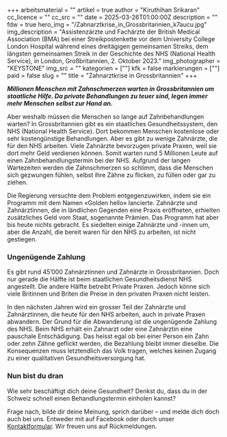 +++
arbeitsmaterial = ""
artikel = true
author = "Kiruthihan Srikaran"
cc_licence = ""
cc_src = ""
date = 2025-03-26T01:00:00Z
description = ""
fdw = true
hero_img = "/Zahnarztkrise_in_Grossbritannien_k7aucu.jpg"
img_description = "Assistenzärzte und Fachärzte der British Medical Association (BMA) bei einer Streikpostenkette vor dem University College London Hospital während eines dreitägigen gemeinsamen Streiks, dem längsten gemeinsamen Streik in der Geschichte des NHS (National Health Service), in London, Großbritannien, 2. Oktober 2023."
img_photographer = "KEYSTONE"
img_src = ""
kategorien = [""]
kfk = false
markierungen = [""]
paid = false
slug = ""
title = "Zahnarztkrise in Grossbritannien"
+++

**_Millionen Menschen mit Zahnschmerzen warten in Grossbritannien um staatliche Hilfe. Da private Behandlungen zu teuer sind, legen immer mehr Menschen selbst zur Hand an._**

Aber weshalb müssen die Menschen so lange auf Zahnbehandlungen warten? In Grossbritannien gibt es ein staatliches Gesundheitssystem, den NHS (National Health Service). Dort bekommen Menschen kostenlose oder sehr kostengünstige Behandlungen. Aber es gibt zu wenige Zahnärzte, die für den NHS arbeiten. Viele Zahnärzte bevorzugen private Praxen, weil sie dort mehr Geld verdienen können. Somit warten rund 5 Millionen Leute auf einen Zahnbehandlungstermin bei der NHS. Aufgrund der langen Wartezeiten werden die Zahnschmerzen so schlimm, dass die Menschen sich gezwungen fühlen, selbst ihre Zähne zu flicken, zu füllen oder gar zu ziehen.

Die Regierung versuchte dem Problem entgegenzuwirken, indem sie ein Programm mit dem Namen «Golden hello» lancierte. Zahnärzte und Zahnärztinnen, die in ländlichen Gegenden eine Praxis eröffneten, erhielten zusätzliches Geld vom Staat, sogenannte Prämien. Das Programm hat aber bis heute nichts gebracht. Es siedelten einige Zahnärzte und -innen um, aber die Anzahl, die bereit waren für den NHS zu arbeiten, ist nicht gestiegen. 

### Ungenügende Zahlung

Es gibt rund 45’000 Zahnärztinnen und Zahnärzte in Grossbritannien. Doch nur gerade die Hälfte ist beim staatlichen Gesundheitsdienst NHS angestellt. Die andere Hälfte betreibt Private Praxen. Jedoch könne sich viele Britinnen und Briten die Preise in den privaten Praxen nicht leisten. 

In den nächsten Jahren wird ein grosser Teil der Zahnärzte und Zahnärztinnen, die heute für den NHS arbeiten, auch in private Praxen abwandern. Der Grund für die Abwanderung ist die ungenügende Zahlung des NHS. Beim NHS erhält ein Zahnarzt oder eine Zahnärztin eine pauschale Entschädigung. Das heisst egal ob bei einer Person ein Zahn oder zehn Zähne geflickt werden, die Bezahlung bleibt immer dieselbe. Die Konsequenzen muss letztendlich das Volk tragen, welches keinen Zugang zu einer qualitativen Gesundheitsversorgung hat.

### Nun bist du dran

Wie sehr beschäftigt dich deine Gesundheit? Denkst du, dass du in der Schweiz schnell einen Behandlungstermin einholen kannst?

Frage nach, bilde dir deine Meinung, sprich darüber – und melde dich doch auch bei uns. Entweder mit auf Facebook oder durch unser [Kontaktformular](https://www.chinderzytig.ch/kontakt/). Wir freuen uns auf Rückmeldungen.